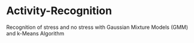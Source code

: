# Activity-Recognition
Recognition of stress and no stress with Gaussian Mixture Models (GMM) and k-Means Algorithm
